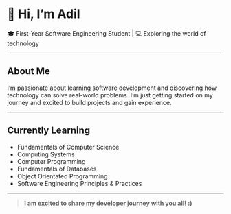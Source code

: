 # 👋 Hi, I’m Adil

🎓 First-Year Software Engineering Student | 💻 Exploring the world of technology

---

## About Me
I’m passionate about learning software development and discovering how technology can solve real-world problems. I’m just getting started on my journey and excited to build projects and gain experience.  

---

## Currently Learning
- Fundamentals of Computer Science
- Computing Systems
- Computer Programming
- Fundamentals of Databases
- Object Orientated Programming
- Software Engineering Principles & Practices

---

> **I am excited to share my developer journey with you all! :)**
